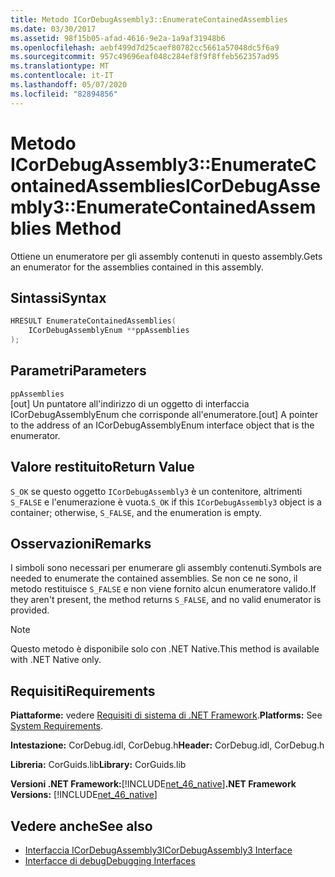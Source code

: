 ```yaml
---
title: Metodo ICorDebugAssembly3::EnumerateContainedAssemblies
ms.date: 03/30/2017
ms.assetid: 98f15b05-afad-4616-9e2a-1a9af31948b6
ms.openlocfilehash: aebf499d7d25caef80782cc5661a57048dc5f6a9
ms.sourcegitcommit: 957c49696eaf048c284ef8f9f8ffeb562357ad95
ms.translationtype: MT
ms.contentlocale: it-IT
ms.lasthandoff: 05/07/2020
ms.locfileid: "82894856"
---
```

# <a name="icordebugassembly3enumeratecontainedassemblies-method"></a><span data-ttu-id="ad3fa-102">Metodo ICorDebugAssembly3::EnumerateContainedAssemblies</span><span class="sxs-lookup"><span data-stu-id="ad3fa-102">ICorDebugAssembly3::EnumerateContainedAssemblies Method</span></span>
<span data-ttu-id="ad3fa-103">Ottiene un enumeratore per gli assembly contenuti in questo assembly.</span><span class="sxs-lookup"><span data-stu-id="ad3fa-103">Gets an enumerator for the assemblies contained in this assembly.</span></span>  
  
## <a name="syntax"></a><span data-ttu-id="ad3fa-104">Sintassi</span><span class="sxs-lookup"><span data-stu-id="ad3fa-104">Syntax</span></span>  
  
```cpp  
HRESULT EnumerateContainedAssemblies(  
    ICorDebugAssemblyEnum **ppAssemblies  
);  
```  
  
## <a name="parameters"></a><span data-ttu-id="ad3fa-105">Parametri</span><span class="sxs-lookup"><span data-stu-id="ad3fa-105">Parameters</span></span>  
 `ppAssemblies`  
 <span data-ttu-id="ad3fa-106">[out] Un puntatore all'indirizzo di un oggetto di interfaccia ICorDebugAssemblyEnum che corrisponde all'enumeratore.</span><span class="sxs-lookup"><span data-stu-id="ad3fa-106">[out] A pointer to the address of an ICorDebugAssemblyEnum interface object that is the enumerator.</span></span>  
  
## <a name="return-value"></a><span data-ttu-id="ad3fa-107">Valore restituito</span><span class="sxs-lookup"><span data-stu-id="ad3fa-107">Return Value</span></span>  
 <span data-ttu-id="ad3fa-108">`S_OK` se questo oggetto `ICorDebugAssembly3` è un contenitore, altrimenti `S_FALSE` e l'enumerazione è vuota.</span><span class="sxs-lookup"><span data-stu-id="ad3fa-108">`S_OK` if this `ICorDebugAssembly3` object is a container; otherwise, `S_FALSE`, and the enumeration is empty.</span></span>  
  
## <a name="remarks"></a><span data-ttu-id="ad3fa-109">Osservazioni</span><span class="sxs-lookup"><span data-stu-id="ad3fa-109">Remarks</span></span>  
 <span data-ttu-id="ad3fa-110">I simboli sono necessari per enumerare gli assembly contenuti.</span><span class="sxs-lookup"><span data-stu-id="ad3fa-110">Symbols are needed to enumerate the contained assemblies.</span></span> <span data-ttu-id="ad3fa-111">Se non ce ne sono, il metodo restituisce `S_FALSE` e non viene fornito alcun enumeratore valido.</span><span class="sxs-lookup"><span data-stu-id="ad3fa-111">If they aren't present, the method returns `S_FALSE`, and no valid enumerator is provided.</span></span>  
  
> [!NOTE]
> <span data-ttu-id="ad3fa-112">Questo metodo è disponibile solo con .NET Native.</span><span class="sxs-lookup"><span data-stu-id="ad3fa-112">This method is available with .NET Native only.</span></span>  
  
## <a name="requirements"></a><span data-ttu-id="ad3fa-113">Requisiti</span><span class="sxs-lookup"><span data-stu-id="ad3fa-113">Requirements</span></span>  
 <span data-ttu-id="ad3fa-114">**Piattaforme:** vedere [Requisiti di sistema di .NET Framework](../../get-started/system-requirements.md).</span><span class="sxs-lookup"><span data-stu-id="ad3fa-114">**Platforms:** See [System Requirements](../../get-started/system-requirements.md).</span></span>  
  
 <span data-ttu-id="ad3fa-115">**Intestazione:** CorDebug.idl, CorDebug.h</span><span class="sxs-lookup"><span data-stu-id="ad3fa-115">**Header:** CorDebug.idl, CorDebug.h</span></span>  
  
 <span data-ttu-id="ad3fa-116">**Libreria:** CorGuids.lib</span><span class="sxs-lookup"><span data-stu-id="ad3fa-116">**Library:** CorGuids.lib</span></span>  
  
 <span data-ttu-id="ad3fa-117">**Versioni .NET Framework:**[!INCLUDE[net_46_native](../../../../includes/net-46-native-md.md)]</span><span class="sxs-lookup"><span data-stu-id="ad3fa-117">**.NET Framework Versions:** [!INCLUDE[net_46_native](../../../../includes/net-46-native-md.md)]</span></span>  
  
## <a name="see-also"></a><span data-ttu-id="ad3fa-118">Vedere anche</span><span class="sxs-lookup"><span data-stu-id="ad3fa-118">See also</span></span>

- [<span data-ttu-id="ad3fa-119">Interfaccia ICorDebugAssembly3</span><span class="sxs-lookup"><span data-stu-id="ad3fa-119">ICorDebugAssembly3 Interface</span></span>](icordebugassembly3-interface.md)
- [<span data-ttu-id="ad3fa-120">Interfacce di debug</span><span class="sxs-lookup"><span data-stu-id="ad3fa-120">Debugging Interfaces</span></span>](debugging-interfaces.md)
